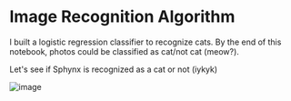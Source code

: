 # Image Recognition Algorithm
 I built a logistic regression classifier to recognize cats.
 By the end of this notebook, photos could be classified as cat/not cat (meow?).  
 
 Let's see if Sphynx is recognized as a cat or not (iykyk)
 
 ![image](https://user-images.githubusercontent.com/43299699/173695543-885ea10d-bed2-4601-9eae-8fb2e2953a92.png)

